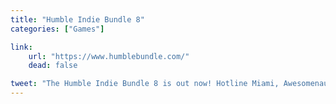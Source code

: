 ```yaml
---
title: "Humble Indie Bundle 8"
categories: ["Games"]

link:
    url: "https://www.humblebundle.com/"
    dead: false

tweet: "The Humble Indie Bundle 8 is out now! Hotline Miami, Awesomenauts, only good stuff."
---
```

